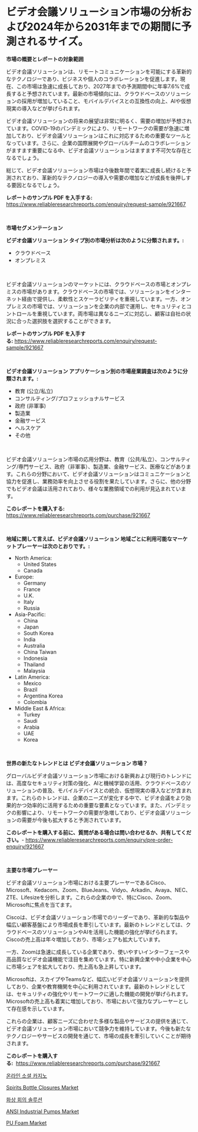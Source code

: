 <p><h1>ビデオ会議ソリューション市場の分析および2024年から2031年までの期間に予測されるサイズ。</h1></p><p><strong>市場の概要とレポートの対象範囲</strong></p>
<p><p>ビデオ会議ソリューションは、リモートコミュニケーションを可能にする革新的なテクノロジーであり、ビジネスや個人のコラボレーションを促進します。現在、この市場は急速に成長しており、2027年までの予測期間中に年率7.6%で成長すると予想されています。最新の市場傾向には、クラウドベースのソリューションの採用が増加していること、モバイルデバイスとの互換性の向上、AIや仮想現実の導入などが挙げられます。</p><p>ビデオ会議ソリューションの将来の展望は非常に明るく、需要の増加が予想されています。COVID-19のパンデミックにより、リモートワークの需要が急速に増加しており、ビデオ会議ソリューションはこれに対応するための重要なツールとなっています。さらに、企業の国際展開やグローバルチームのコラボレーションがますます重要になる中、ビデオ会議ソリューションはますます不可欠な存在となるでしょう。</p><p>総じて、ビデオ会議ソリューション市場は今後数年間で着実に成長し続けると予測されており、革新的なテクノロジーの導入や需要の増加などが成長を後押しする要因となるでしょう。</p></p>
<p><strong>レポートのサンプル PDF を入手する:</strong> <a href="https://www.reliableresearchreports.com/enquiry/request-sample/921667">https://www.reliableresearchreports.com/enquiry/request-sample/921667</a></p>
<p>&nbsp;</p>
<p><strong>市場セグメンテーション</strong></p>
<p><strong>ビデオ会議ソリューション タイプ別の市場分析は次のように分類されます。:</strong></p>
<p><ul><li>クラウドベース</li><li>オンプレミス</li></ul></p>
<p>&nbsp;</p>
<p><p>ビデオ会議ソリューションのマーケットには、クラウドベースの市場とオンプレミスの市場があります。クラウドベースの市場では、ソリューションをインターネット経由で提供し、柔軟性とスケーラビリティを重視しています。一方、オンプレミスの市場では、ソリューションを企業の内部で運用し、セキュリティとコントロールを重視しています。両市場は異なるニーズに対応し、顧客は自社の状況に合った選択肢を選択することができます。</p></p>
<p><strong>レポートのサンプル PDF を入手する:</strong>&nbsp;<a href="https://www.reliableresearchreports.com/enquiry/request-sample/921667">https://www.reliableresearchreports.com/enquiry/request-sample/921667</a></p>
<p>&nbsp;</p>
<p><strong> ビデオ会議ソリューション アプリケーション別の市場産業調査は次のように分類されます。:</strong></p>
<p><ul><li>教育 (公立/私立)</li><li>コンサルティング/プロフェッショナルサービス</li><li>政府 (非軍事)</li><li>製造業</li><li>金融サービス</li><li>ヘルスケア</li><li>その他</li></ul></p>
<p>&nbsp;</p>
<p><p>ビデオ会議ソリューション市場の応用分野は、教育（公共/私立）、コンサルティング/専門サービス、政府（非軍事）、製造業、金融サービス、医療などがあります。これらの分野において、ビデオ会議ソリューションはコミュニケーションと協力を促進し、業務効率を向上させる役割を果たしています。さらに、他の分野でもビデオ会議は活用されており、様々な業務領域での利用が見込まれています。</p></p>
<p><strong>このレポートを購入する:</strong>&nbsp; <a href="https://www.reliableresearchreports.com/purchase/921667">https://www.reliableresearchreports.com/purchase/921667</a></p>
<p>&nbsp;</p>
<p><strong>地域に関して言えば、ビデオ会議ソリューション 地域ごとに利用可能なマーケットプレーヤーは次のとおりです。:</strong></p>
<p><ul>
    <li>
        North America:
        <ul>
            <li>United States</li>
            <li>Canada</li>
        </ul>
    </li>
    <li>
        Europe:
        <ul>
            <li>Germany</li>
            <li>France</li>
            <li>U.K.</li>
            <li>Italy</li>
            <li>Russia</li>
        </ul>
    </li>
    <li>
        Asia-Pacific:
        <ul>
            <li>China</li>
            <li>Japan</li>
            <li>South Korea</li>
            <li>India</li>
            <li>Australia</li>
            <li>China Taiwan</li>
            <li>Indonesia</li>
            <li>Thailand</li>
            <li>Malaysia</li>
        </ul>
    </li>
    <li>
        Latin America:
        <ul>
            <li>Mexico</li>
            <li>Brazil</li>
            <li>Argentina Korea</li>
            <li>Colombia</li>
        </ul>
    </li>
    <li>
        Middle East & Africa:
        <ul>
            <li>Turkey</li>
            <li>Saudi</li>
            <li>Arabia</li>
            <li>UAE</li>
            <li>Korea</li>
        </ul>
    </li>
    </ul></p>
<p>&nbsp;</p>
<p><strong>世界の新たなトレンドとは ビデオ会議ソリューション 市場？</strong></p>
<p><p>グローバルビデオ会議ソリューション市場における新興および現行のトレンドには、高度なセキュリティ対策の強化、AIと機械学習の活用、クラウドベースのソリューションの普及、モバイルデバイスとの統合、仮想現実の導入などが含まれます。これらのトレンドは、企業のニーズが変化する中で、ビデオ会議をより効果的かつ効率的に活用するための重要な要素となっています。また、パンデミックの影響により、リモートワークの需要が急増しており、ビデオ会議ソリューションの需要が今後も拡大すると予測されています。</p></p>
<p><strong>このレポートを購入する前に、質問がある場合は問い合わせるか、共有してください。</strong>- <a href="https://www.reliableresearchreports.com/enquiry/pre-order-enquiry/921667">https://www.reliableresearchreports.com/enquiry/pre-order-enquiry/921667</a></p>
<p>&nbsp;</p>
<p><strong>主要な市場プレーヤー</strong></p>
<p><p>ビデオ会議ソリューション市場における主要プレーヤーであるCisco、Microsoft、Kedacom、Zoom、BlueJeans、Vidyo、Arkadin、Avaya、NEC、ZTE、Lifesizeを分析します。これらの企業の中で、特にCisco、Zoom、Microsoftに焦点を当てます。</p><p>Ciscoは、ビデオ会議ソリューション市場でのリーダーであり、革新的な製品や幅広い顧客基盤により市場成長を牽引しています。最新のトレンドとしては、クラウドベースのソリューションやAIを活用した機能の強化が挙げられます。Ciscoの売上高は年々増加しており、市場シェアも拡大しています。</p><p>一方、Zoomは急速に成長している企業であり、使いやすいインターフェースや高品質なビデオ会議機能で注目を集めています。特に新興企業や中小企業を中心に市場シェアを拡大しており、売上高も急上昇しています。</p><p>Microsoftは、スカイプやTeamsなど、幅広いビデオ会議ソリューションを提供しており、企業や教育機関を中心に利用されています。最新のトレンドとしては、セキュリティの強化やリモートワークに適した機能の開発が挙げられます。Microsoftの売上高も着実に増加しており、市場において強力なプレーヤーとして存在感を示しています。</p><p>これらの企業は、顧客ニーズに合わせた多様な製品やサービスの提供を通じて、ビデオ会議ソリューション市場において競争力を維持しています。今後も新たなテクノロジーやサービスの開発を通じて、市場の成長を牽引していくことが期待されます。</p></p>
<p><strong>このレポートを購入する:</strong>&nbsp;&nbsp;<a href="https://www.reliableresearchreports.com/purchase/921667">https://www.reliableresearchreports.com/purchase/921667</a></p>
<p><p><a href="https://github.com/laholand/Market-Research-Report-List-2/blob/main/1100959182267.md">온라인 소셜 카지노</a></p><p><a href="https://issuu.com/reportprime-2/docs/spirits-bottle-closures-market-size-2030.pptx">Spirits Bottle Closures Market</a></p><p><a href="https://github.com/sougarounis/Market-Research-Report-List-2/blob/main/9692969182268.md">화상 회의 솔루션</a></p><p><a href="https://issuu.com/reportprime-2/docs/ansi-industrial-pumps-market-size-2030.pptx">ANSI Industrial Pumps Market</a></p><p><a href="https://github.com/Airanohannonzb68e5pb53oc1/Market-Research-Report-List-1/blob/main/pu-foam-market.md">PU Foam Market</a></p></p>